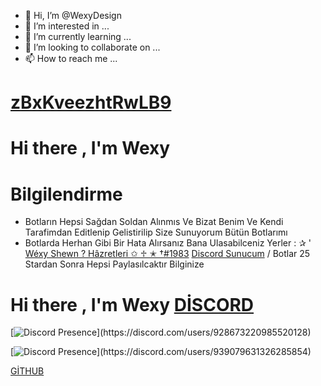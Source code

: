 - 👋 Hi, I’m @WexyDesign
- 👀 I’m interested in ...
- 🌱 I’m currently learning ...
- 💞️ I’m looking to collaborate on ...
- 📫 How to reach me ...

<!---
WexyDesign/WexyDesign is a ✨ special ✨ repository because its `README.md` (this file) appears on your GitHub profile.
You can click the Preview link to take a look at your changes.
--->
# [zBxKveezhtRwLB9](discord.gg/esula)
# Hi there , I'm Wexy 

<!--
**Wexyshewn/Wexyshewn** is a ✨ _special_ ✨ repository because its `README.md` (this file) appears on your GitHub profile.

Here are some ideas to get you started:

- 🔭 I’m currently working on ...
- 🌱 I’m currently learning ...
- 👯 I’m looking to collaborate on ...
- 🤔 I’m looking for help with ...
- 💬 Ask me about ...
- 📫 How to reach me: ...
- 😄 Pronouns: ...
- ⚡ Fun fact: ...
-->

# Bilgilendirme 

- Botların Hepsi Sağdan Soldan Alınmıs Ve Bizat Benim Ve Kendi Tarafimdan Editlenip Gelistirilip Size Sunuyorum Bütün Botlarımı
- Botlarda Herhan Gibi Bir Hata Alırsanız Bana Ulasabilceniz Yerler : ✰ ' [Wéxy Shewn ? Hâzretleri ✩ ♱ ✭ †#1983](https://discord.com/users/928673220985520128) [Discord Sunucum](discord.gg/ananınamaındaşakayakında) / Botlar 25 Stardan Sonra Hepsi Paylasılcaktır Bilginize


# Hi there , I'm Wexy [DİSCORD](https://discord.gg/AMar6JjB/)

[![Discord Presence](https://lanyard-profile-readme.vercel.app/api/928673220985520128?theme=light&bg=809ecf&animated=true&hideDiscrim=true&borderRadius=30px&idleMessage=Probably%20doing%20something%20else...)](https://discord.com/users/928673220985520128)


[![Discord Presence](https://lanyard-profile-readme.vercel.app/api/939079631326285854?theme=light&bg=809ecf&animated=false&hideDiscrim=true&borderRadius=30px&idleMessage=Probably%20doing%20something%20else...)](https://discord.com/users/939079631326285854)

[GİTHUB](https://github.com/Wexyshewn/Wexyshewn)
